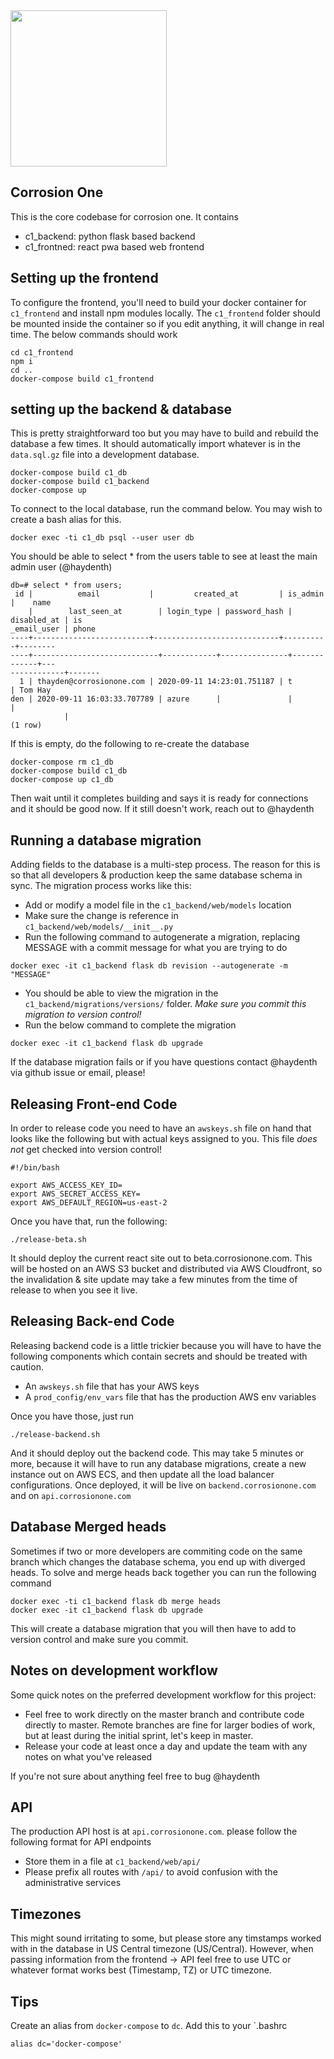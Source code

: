 <img src="https://github.com/Corrosion-One/corrosion-one/raw/master/favicon.svg" width=250>

Corrosion One 
------------------

This is the core codebase for corrosion one. It contains

- c1_backend: python flask based backend
- c1_frontned: react pwa based web frontend


## Setting up the frontend

To configure the frontend, you'll need to build your docker container for `c1_frontend` and install npm modules locally. The `c1_frontend` folder should be mounted inside the container so if you edit anything, it will change in real time. The below commands should work

```
cd c1_frontend
npm i 
cd ..
docker-compose build c1_frontend
```

## setting up the backend & database

This is pretty straightforward too but you may have to build and rebuild the database a few times. It should automatically import whatever is in the `data.sql.gz` file into a development database.

```
docker-compose build c1_db
docker-compose build c1_backend
docker-compose up
```

To connect to the local database, run the command below. You may wish to create a bash alias for this.

```
docker exec -ti c1_db psql --user user db
```

You should be able to select * from the users table to see at least the main admin user (@haydenth)

```
db=# select * from users;
 id |          email           |         created_at         | is_admin |    name
    |        last_seen_at        | login_type | password_hash | disabled_at | is
_email_user | phone 
----+--------------------------+----------------------------+----------+--------
----+----------------------------+------------+---------------+-------------+---
------------+-------
  1 | thayden@corrosionone.com | 2020-09-11 14:23:01.751187 | t        | Tom Hay
den | 2020-09-11 16:03:33.707789 | azure      |               |             |   
            | 
(1 row)
```

If this is empty, do the following to re-create the database

```
docker-compose rm c1_db
docker-compose build c1_db
docker-compose up c1_db
```

Then wait until it completes building and says it is ready for connections and it should be good now. If it still doesn't work, reach out to @haydenth

## Running a database migration

Adding fields to the database is a multi-step process. The reason for this is so that all developers & production keep the same database schema in sync. The migration process works like this:

- Add or modify a model file in the `c1_backend/web/models` location
- Make sure the change is reference in `c1_backend/web/models/__init__.py`
- Run the following command to autogenerate a migration, replacing MESSAGE with a commit message for what you are trying to do

```
docker exec -it c1_backend flask db revision --autogenerate -m "MESSAGE"
```

- You should be able to view the migration in the `c1_backend/migrations/versions/` folder. *Make sure you commit this migration to version control!*
- Run the below command to complete the migration

```
docker exec -it c1_backend flask db upgrade
```

If the database migration fails or if you have questions contact @haydenth via github issue or email, please!

## Releasing Front-end Code

In order to release code you need to have an `awskeys.sh` file on hand that looks like the following but with actual keys assigned to you. This file *does not* get checked into version control!

```
#!/bin/bash

export AWS_ACCESS_KEY_ID=
export AWS_SECRET_ACCESS_KEY=
export AWS_DEFAULT_REGION=us-east-2
```

Once you have that, run the following:

```
./release-beta.sh
```

It should deploy the current react site out to beta.corrosionone.com. This will be hosted on an AWS S3 bucket and distributed via AWS Cloudfront, so the invalidation & site update may take a few minutes from the time of release to when you see it live.

## Releasing Back-end Code

Releasing backend code is a little trickier because you will have to have the following components which contain secrets and should be treated with caution.

- An `awskeys.sh` file that has your AWS keys
- A `prod_config/env_vars` file that has the production AWS env variables 

Once you have those, just run 

```
./release-backend.sh
```

And it should deploy out the backend code. This may take 5 minutes or more, because it will have to run any database migrations, create a new instance out on AWS ECS, and then update all the load balancer configurations. Once deployed, it will be live on `backend.corrosionone.com` and on `api.corrosionone.com`


## Database Merged heads

Sometimes if two or more developers are commiting code on the same branch which changes the database schema, you end up with diverged heads. To solve and merge heads back together you can run the following command

```
docker exec -ti c1_backend flask db merge heads
docker exec -it c1_backend flask db upgrade
```

This will create a database migration that you will then have to add to version control and make sure you commit.

## Notes on development workflow

Some quick notes on the preferred development workflow for this project:

- Feel free to work directly on the master branch and contribute code directly to master. Remote branches are fine for larger bodies of work, but at least during the initial sprint, let's keep in master.
- Release your code at least once a day and update the team with any notes on what you've released

If you're not sure about anything feel free to bug @haydenth

## API

The production API host is at `api.corrosionone.com`. please follow the following format for API endpoints

- Store them in a file at `c1_backend/web/api/`
- Please prefix all routes with `/api/` to avoid confusion with the administrative services

## Timezones 

This might sound irritating to some, but please store any timstamps worked with in the database in US Central timezone (US/Central). However, when passing information from the frontend -> API feel free to use UTC or whatever format works best (Timestamp, TZ) or UTC timezone.

## Tips

Create an alias from `docker-compose` to `dc`. Add this to your `.bashrc
```
alias dc='docker-compose'
```

